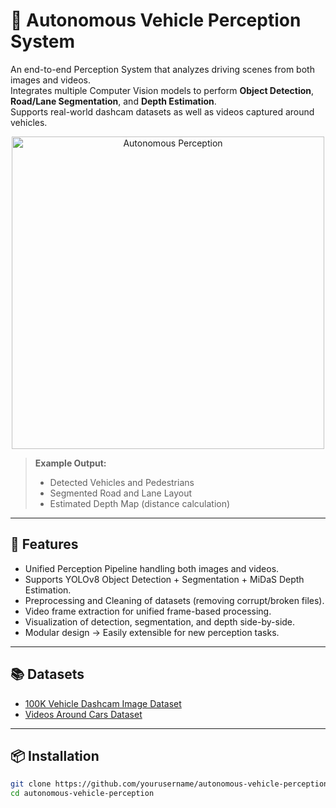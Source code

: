# 🚗 Autonomous Vehicle Perception System

An end-to-end Perception System that analyzes driving scenes from both images and videos.  
Integrates multiple Computer Vision models to perform **Object Detection**, **Road/Lane Segmentation**, and **Depth Estimation**.  
Supports real-world dashcam datasets as well as videos captured around vehicles.

<p align="center">
  <img src="https://upload.wikimedia.org/wikipedia/commons/thumb/6/63/Tesla_Model_3_autopilot_sensors.jpg/800px-Tesla_Model_3_autopilot_sensors.jpg" width="500" alt="Autonomous Perception"/>
</p>

> **Example Output:**  
> - Detected Vehicles and Pedestrians  
> - Segmented Road and Lane Layout  
> - Estimated Depth Map (distance calculation)

---

## 🚀 Features

- Unified Perception Pipeline handling both images and videos.
- Supports YOLOv8 Object Detection + Segmentation + MiDaS Depth Estimation.
- Preprocessing and Cleaning of datasets (removing corrupt/broken files).
- Video frame extraction for unified frame-based processing.
- Visualization of detection, segmentation, and depth side-by-side.
- Modular design → Easily extensible for new perception tasks.

---

## 📚 Datasets

- [100K Vehicle Dashcam Image Dataset](https://www.kaggle.com/datasets/mdfahimbinamin/100k-vehicle-dashcam-image-dataset)
- [Videos Around Cars Dataset](https://www.kaggle.com/datasets/tapakah68/videos-around-cars)

---

## 📦 Installation

```bash
git clone https://github.com/yourusername/autonomous-vehicle-perception.git
cd autonomous-vehicle-perception
